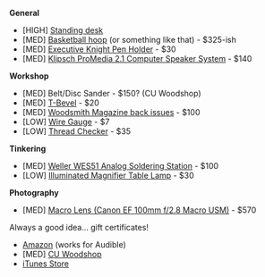 ---
---

**General**

- \[HIGH] [Standing desk](https://smile.amazon.com/dp/B012BMMK0C/ref=cm_sw_r_cp_awdb_qltbAbM2XYRNS)
- \[MED] [Basketball hoop](http://a.co/b4vfCIk) (or something like that) - $325-ish
- \[MED] [Executive Knight Pen Holder](http://www.thinkgeek.com/product/1543/) - $30
- \[MED] [Klipsch ProMedia 2.1 Computer Speaker System](http://a.co/0xtWHan) - $140

**Workshop**

- \[MED] Belt/Disc Sander - $150? (CU Woodshop)
- \[MED] [T-Bevel](https://www.lowes.com/pd/IRWIN-Hardwood-T-Bevel/50420100) - $20
- \[MED] [Woodsmith Magazine back issues](http://www.woodsmith.com/back-issue-library.php) - $100
- \[LOW] [Wire Gauge](https://www.ifixit.com/Store/Tools/Wire-Gauge/IF145-250-1) - $7
- \[LOW] [Thread Checker](https://www.ifixit.com/Store/Tools/Thread-Checker/IF145-285-1) - $35

**Tinkering**

- \[MED] [Weller WES51 Analog Soldering Station](http://a.co/acyAMEz) - $100
- \[LOW] [Illuminated Magnifier Table Lamp](https://www.ifixit.com/Store/Tools/Illuminated-Magnifier-Table-Lamp/IF145-038) - $30

**Photography**

- \[MED] [Macro Lens (Canon EF 100mm f/2.8 Macro USM)](http://www.bhphotovideo.com/c/product/194451-USA/Canon_4657A006_100mm_f_2_8_USM_Macro.html) - $570


Always a good idea... gift certificates!

- [Amazon](http://www.amazon.com/gp/gc/ref=topnav_giftcert) (works for Audible)
- \[MED] [CU Woodshop](http://cuwoodshop.com/)
- [iTunes Store](http://store.apple.com/us/browse/home/giftcards/itunes/gallery)
